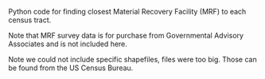 Python code for finding closest Material Recovery Facility (MRF) to each census tract.

Note that MRF survey data is for purchase from Governmental Advisory Associates and is not included here.

Note we could not include specific shapefiles, files were too big. Those can be found from the US Census Bureau.
